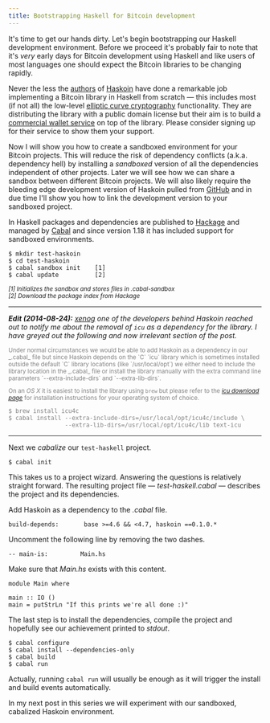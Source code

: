 ```yaml
---
title: Bootstrapping Haskell for Bitcoin development
---
```


It's time to get our hands dirty. Let's begin bootstrapping our Haskell development environment. Before we proceed it's probably fair to note that it's _very_ early days for Bitcoin development using Haskell and like users of most languages one should expect the Bitcoin libraries to be changing rapidly.

Never the less the [authors](https://github.com/haskoin/haskoin/graphs/contributors) of [Haskoin](http://hackage.haskell.org/package/haskoin) have done a remarkable job implementing a Bitcoin library in Haskell from scratch &mdash; this includes most (if not all) the low-level [elliptic curve cryptography](http://hackage.haskell.org/package/haskoin-0.1.0.2/docs/Network-Haskoin-Crypto.html) functionality. They are distributing the library with a public domain license but their aim is to build a [commercial wallet service](http://haskoin.com/) on top of the library. Please consider signing up for their service to show them your support.

Now I will show you how to create a sandboxed environment for your Bitcoin projects. This will reduce the risk of dependency conflicts (a.k.a. dependency hell) by installing a _sandboxed_ version of all the dependencies independent of other projects. Later we will see how we can share a sandbox between different Bitcoin projects. We will also likely require the bleeding edge development version of Haskoin pulled from [GitHub](https://github.com/haskoin/haskoin) and in due time I'll show you how to link the development version to your sandboxed project.

<!--more-->

In Haskell packages and dependencies are published to [Hackage](http://hackage.haskell.org/) and managed by [Cabal](http://www.haskell.org/cabal/) and since version 1.18 it has included support for sandboxed environments.

    $ mkdir test-haskoin    
    $ cd test-haskoin
    $ cabal sandbox init    [1]
    $ cabal update          [2]

<small>_[1] Initializes the sandbox and stores files in .cabal-sandbox_</small> \
<small>_[2] Download the package index from Hackage_</small>


---

_**Edit (2014-08-24):** [xenog](https://github.com/xenog) one of the developers behind Haskoin reached out to notify me about the removal of `icu` as a dependency for the library. I have greyed out the following and now irrelevant section of the post._


<small style="color: grey">
Under normal circumstances we would be able to add Haskoin as a dependency in our _.cabal_ file but since Haskoin depends on the `C` `icu` library which is sometimes installed outside the default `C` library locations (like `/usr/local/opt`) we either need to include the library location in the _.cabal_ file or install the library manually with the extra command line parameters `--extra-include-dirs` and `--extra-lib-dirs`. 

On an *OS X* it is easiest to install the library using `brew` but please refer to the [*icu download page*](http://site.icu-project.org/download/) for installation instructions for your operating system of choice.

<pre style="color: grey">
$ brew install icu4c
$ cabal install --extra-include-dirs=/usr/local/opt/icu4c/include \
                --extra-lib-dirs=/usr/local/opt/icu4c/lib text-icu
</pre>

</small>

---

Next we _cabalize_ our `test-haskell` project. 

    $ cabal init

This takes us to a project wizard. Answering the questions is relatively straight forward. The resulting project file &mdash; _test-haskell.cabal_ &mdash; describes the project and its dependencies.

Add Haskoin as a dependency to the _.cabal_ file.

    build-depends:       base >=4.6 && <4.7, haskoin ==0.1.0.*

Uncomment the following line by removing the two dashes.

    -- main-is:         Main.hs

Make sure that *Main.hs* exists with this content.

    module Main where

    main :: IO ()
    main = putStrLn "If this prints we're all done :)"

The last step is to install the dependencies, compile the project and hopefully see our achievement printed to _stdout_.

    $ cabal configure
    $ cabal install --dependencies-only
    $ cabal build
    $ cabal run

Actually, running `cabal run` will usually be enough as it will trigger the install and build events automatically.

In my next post in this series we will experiment with our sandboxed, cabalized Haskoin environment.
